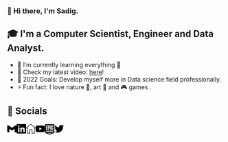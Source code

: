 ### :wave: Hi there, I'm Sadig. 

## :mortar_board: I'm a Computer Scientist, Engineer and Data Analyst.
- 🌱 I’m currently learning everything 🤣
- 🔭 Check my latest video: [here][vid]!
- 🥅 2022 Goals: Develop myself more in Data science field professionally.
- ⚡ Fun fact: I love nature 🌳, art :art: and :video_game: games .

## :iphone: Socials

[<img align="left" alt="codeSTACKr | Email" width="22px" src="https://github.com/sadigaxund/GeneralRepo/blob/main/icons/gmail.svg" />][mail]
[<img align="left" alt="codeSTACKr | LinkedIn" width="22px" src="https://github.com/sadigaxund/GeneralRepo/blob/main/icons/linkedin.svg" />][linkedin]
[<img align="left" alt="codeSTACKr.com" width="22px" src="https://github.com/sadigaxund/GeneralRepo/blob/main/icons/home.png" />][website]
[<img align="left" alt="codeSTACKr | YouTube" width="22px" src="https://github.com/sadigaxund/GeneralRepo/blob/main/icons/youtube.svg" />][youtube]
[<img align="left" alt="codeSTACKr | Twitter" width="22px" src="https://github.com/sadigaxund/GeneralRepo/blob/main/icons/epic.svg" />][epic]
[<img align="left" alt="codeSTACKr | Twitter" width="22px" src="https://github.com/sadigaxund/GeneralRepo/blob/main/icons/twitter.svg" />][twitter]
<br>

[website]: https://sakhund.netlify.app
[twitter]: https://twitter.com/sadigaxund
[youtube]: https://www.youtube.com/channel/UC2gQPeLhl99dIn_xDaWeVQA
[linkedin]: https://www.linkedin.com/in/sakhund
[mail]: mailto:sadigaxund@gmail.com?subject=Github
[license]: /LICENSE
[profile]: https://github.com/sadigaxund
[vid]: https://www.youtube.com/watch?v=Gdro5uM6_o8
[epic]: https://fortnitetracker.com/profile/all/Sakhund

